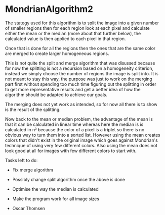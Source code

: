 # MondrianAlgorithm2

The stategy used for this algorithm is to split the image into a given number of smaller regions then for each region look at each pixel and calculate either the mean or the median (more about that further below), the calculated value is then applied to each pixel in that region.

Once that is done for all the regions then the ones that are the same color are merged to create larger homogeneous regions.

This is not quite the split and merge algorithm that was disussed because for now the splitting is not a recursion based on a homogeneity criterion, instead we simply choose the number of regions the image is split into. It is not meant to stay this  way, the purpose was just to work on the merging part first without spending too much time figuring out the splitting in order to get more representative results and get a better idea of how the algorithm should be adapted to achieve our goals.

The merging does not yet work as intended, so for now all there is to show is the result of the splitting.

Now back to the mean or median problem, the advantage of the mean is that it can be calculated in linear time whereas here the median is is calculated in n² because the color of a pixel is a triplet so there is no obvious way to turn them into a sorted list. However using the mean creates colors that didn't exist in the original image which goes against Mondrian's technique of using very few different colors. Also using the mean does not look good at all for images with few different colors to start with.

Tasks left to do: 
- Fix merge algorithm
- Possibly change split algorithm once the above is done
- Optimise the way the median is calculated
- Make the program work for all image sizes


- Oscar Thomsen

